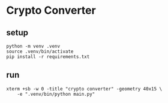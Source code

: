 # Crypto Converter

## setup

```shell
python -m venv .venv
source .venv/bin/activate
pip install -r requirements.txt
```

## run

```shell
xterm +sb -w 0 -title "crypto converter" -geometry 40x15 \
    -e ".venv/bin/python main.py"
```